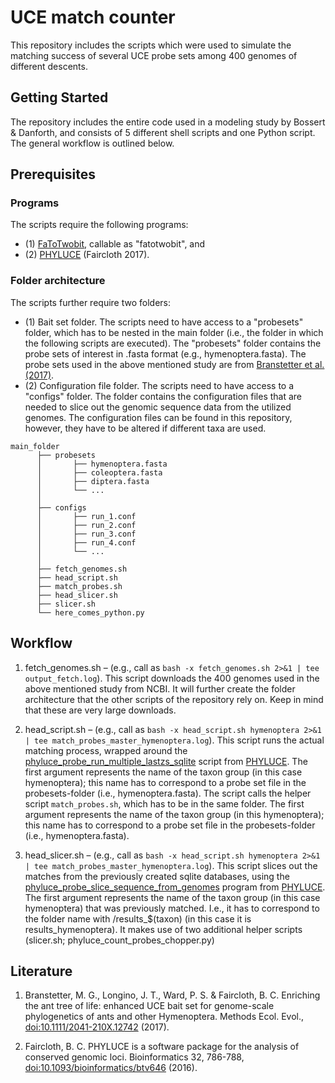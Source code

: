 # UCE match counter
This repository includes the scripts which were used to simulate the matching success of several UCE probe sets among 400 genomes of different descents.

## Getting Started
The repository includes the entire code used in a modeling study by Bossert & Danforth, and consists of 5 different shell scripts and one Python script. The general workflow is outlined below.

## Prerequisites
### Programs
The scripts require the following programs: 
* (1) [FaToTwobit](https://genome.ucsc.edu/goldenpath/help/blatSpec.html), callable as "fatotwobit", and 
* (2) [PHYLUCE](https://github.com/faircloth-lab/phyluce) (Faircloth 2017).

### Folder architecture
The scripts further require two folders: 
* (1) Bait set folder. The scripts need to have access to a "probesets" folder, which has to be nested in the main folder (i.e., the folder in which the following scripts are executed). The "probesets" folder contains the probe sets of interest in .fasta format (e.g., hymenoptera.fasta). The probe sets used in the above mentioned study are from [Branstetter et al. (2017)](http://onlinelibrary.wiley.com/doi/10.1111/2041-210X.12742/abstract). 
* (2) Configuration file folder. The scripts need to have access to a "configs" folder. The folder contains the configuration files that are needed to slice out the genomic sequence data from the utilized genomes. The configuration files can be found in this repository, however, they have to be altered if different taxa are used.

```
main_folder
      ├── probesets
      │       ├── hymenoptera.fasta
      │       ├── coleoptera.fasta
      │       ├── diptera.fasta
      │       └── ...
      │
      ├── configs
      │       ├── run_1.conf
      │       ├── run_2.conf
      │       ├── run_3.conf    
      │       ├── run_4.conf  
      │       └── ...
      │
      ├── fetch_genomes.sh
      ├── head_script.sh
      ├── match_probes.sh
      ├── head_slicer.sh
      ├── slicer.sh
      └── here_comes_python.py
```  

## Workflow 

1. fetch_genomes.sh – (e.g., call as ```bash -x fetch_genomes.sh 2>&1 | tee output_fetch.log```). This script downloads the 400 genomes used in the above mentioned study from NCBI. It will further create the folder architecture that the other scripts of the repository rely on. Keep in mind that these are very large downloads.
   
2. head_script.sh – (e.g., call as ```bash -x head_script.sh hymenoptera 2>&1 | tee match_probes_master_hymenoptera.log```). This script runs the actual matching process, wrapped around the [phyluce_probe_run_multiple_lastzs_sqlite](https://github.com/faircloth-lab/phyluce/blob/master/bin/assembly/phyluce_assembly_match_contigs_to_probes) script from [PHYLUCE](https://github.com/faircloth-lab/phyluce). The first argument represents the name of the taxon group (in this case hymenoptera); this name has to correspond to a probe set file in the probesets-folder (i.e., hymenoptera.fasta). The script calls the helper script ```match_probes.sh```, which has to be in the same folder. The first argument represents the name of the taxon group (in this hymenoptera); this name has to correspond to a probe set file in the probesets-folder (i.e., hymenoptera.fasta).

3. head_slicer.sh – (e.g., call as ```bash -x head_script.sh hymenoptera 2>&1 | tee match_probes_master_hymenoptera.log```). This script slices out the matches from the previously created sqlite databases, using the [phyluce_probe_slice_sequence_from_genomes](https://github.com/faircloth-lab/phyluce/blob/master/bin/probes/phyluce_probe_slice_sequence_from_genomes) program from [PHYLUCE](https://github.com/faircloth-lab/phyluce). The first argument represents the name of the taxon group (in this case hymenoptera) that was previously matched. I.e., it has to correspond to the folder name with /results_$(taxon) (in this case it is results_hymenoptera). It makes use of two additional helper scripts (slicer.sh; phyluce_count_probes_chopper.py)
   
## Literature

1. Branstetter, M. G., Longino, J. T., Ward, P. S. & Faircloth, B. C. Enriching the ant tree of life: enhanced UCE bait set for genome-scale phylogenetics of ants and other Hymenoptera. Methods Ecol. Evol., [doi:10.1111/2041-210X.12742](http://onlinelibrary.wiley.com/doi/10.1111/2041-210X.12742/abstract) (2017).

2. Faircloth, B. C. PHYLUCE is a software package for the analysis of conserved genomic loci. Bioinformatics 32, 786-788, [doi:10.1093/bioinformatics/btv646](https://academic.oup.com/bioinformatics/article-lookup/doi/10.1093/bioinformatics/btv646) (2016).
